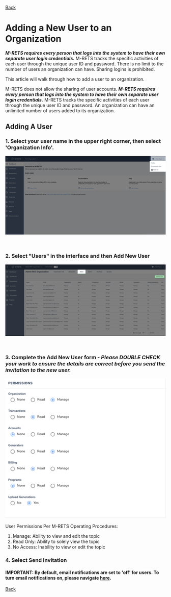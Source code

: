 [Back](https://mrets.github.io/Help/index)

# Adding a New User to an Organization

***M-RETS requires every person that logs into the system to have their own separate user login credentials.*** M-RETS tracks the specific activities of each user through the unique user ID and password. There is no limit to the number of users an organization can have. Sharing logins is prohibited.


This article will walk through how to add a user to an organization.

M-RETS does not allow the sharing of user accounts. ***M-RETS requires every person that logs into the system to have their own separate user login credentials.*** M-RETS tracks the specific activities of each user through the unique user ID and password. An organization can have an unlimited number of users added to its organization. 

## Adding A User



### 1. Select your user name in the upper right corner, then select 'Organization Info'.

![](https://github.com/mrets/photos/blob/master/New%20User%201.png?raw=true)

<br>

### 2. Select "Users" in the interface and then Add New User

![](https://github.com/mrets/photos/blob/master/New%20User%202%20.png?raw=true)

<br>

### 3. Complete the Add New User form - ***Please DOUBLE CHECK your work to ensure the details are correct before you send the invitation to the new user.***


![](https://github.com/mrets/photos/blob/master/user%20permissions%203.png?raw=true)

User Permissions Per M-RETS Operating Procedures:

 1. Manage: Ability to view and edit the topic
 2. Read Only: Ability to solely view the topic
 3. No Access: Inability to view or edit the topic

### 4. Select Send Invitation

#### IMPORTANT: By default, email notifications are set to 'off' for users. To turn email notifications on, please navigate [here](https://mrets.github.io/Help/billing_email_notifications).
[Back](https://mrets.github.io/Help/index)

